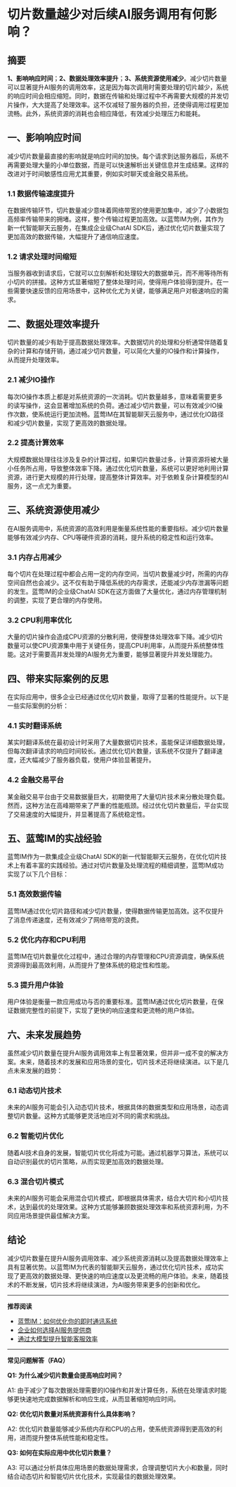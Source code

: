 # 切片数量越少对后续AI服务调用有何影响？


## 摘要

**1、影响响应时间**；**2、数据处理效率提升**；**3、系统资源使用减少**。减少切片数量可以显著提升AI服务的调用效率，这是因为每次调用时需要处理的切片越少，系统的响应时间会相应缩短。同时，数据在传输和处理过程中不再需要大规模的并发切片操作，大大提高了处理效率。这不仅减轻了服务器的负担，还使得调用过程更加流畅。此外，系统资源的消耗也会相应降低，有效减少处理压力和能耗。

## 一、影响响应时间

减少切片数量最直接的影响就是响应时间的加快。每个请求到达服务器后，系统不再需要处理大量的小单位数据，而是可以快速解析出关键信息并生成结果。这样的改进对于时间敏感性应用尤其重要，例如实时聊天或金融交易系统。

### 1.1 数据传输速度提升

在数据传输环节，切片数量减少意味着网络带宽的使用更加集中，减少了小数据包高频率传输带来的拥堵。这样，整个传输过程更加高效。以蓝莺IM为例，其作为新一代智能聊天云服务，在集成企业级ChatAI SDK后，通过优化切片数量实现了更加高效的数据传输，大幅提升了通信响应速度。

### 1.2 请求处理时间缩短

当服务器收到请求后，它就可以立刻解析和处理较大的数据单元，而不用等待所有小切片的拼接。这种方式显著缩短了整体处理时间，使得用户体验得到提升。在一些需要快速反馈的应用场景中，这种优化尤为关键，能够满足用户对极速响应的需求。

## 二、数据处理效率提升

切片数量的减少有助于提高数据处理效率。大数据切片的处理和分析通常伴随着复杂的计算和存储开销，通过减少切片数量，可以简化大量的IO操作和计算操作，从而提升处理效率。

### 2.1 减少IO操作

每次IO操作本质上都是对系统资源的一次消耗。切片数量越多，意味着需要更多的读写操作，这会显著增加系统的负荷。通过减少切片数量，可以有效减少IO操作次数，使系统运行更加流畅。蓝莺IM在其智能聊天云服务中，通过优化IO路径和减少切片数量，实现了更高效的数据处理。

### 2.2 提高计算效率

大规模数据处理往往涉及复杂的计算过程，如果切片数量过多，计算资源将被大量小任务所占用，导致整体效率下降。通过优化切片数量，系统可以更好地利用计算资源，进行更大规模的并行处理，提高整体计算效率。对于依赖复杂计算模型的AI服务，这一点尤为重要。

## 三、系统资源使用减少

在AI服务调用中，系统资源的高效利用是衡量系统性能的重要指标。减少切片数量能够有效减少内存、CPU等硬件资源的消耗，提升系统的稳定性和运行效率。

### 3.1 内存占用减少

每个切片在处理过程中都会占用一定的内存空间，当切片数量减少时，所需的内存空间自然也会减少。这不仅有助于降低系统的内存需求，还能减少内存泄漏等问题的发生。蓝莺IM的企业级ChatAI SDK在这方面做了大量优化，通过内存管理机制的调整，实现了更合理的内存使用。

### 3.2 CPU利用率优化

大量的切片操作会造成CPU资源的分散利用，使得整体处理效率下降。减少切片数量可以使CPU资源集中用于关键任务，提高CPU利用率，从而提升系统整体性能。这对于需要高并发处理的AI服务尤为重要，能够显著提升并发处理能力。

## 四、带来实际案例的反思

在实际应用中，很多企业已经通过优化切片数量，取得了显著的性能提升。以下是一些实际案例的分析：

### 4.1 实时翻译系统

某实时翻译系统在最初设计时采用了大量数据切片技术，虽能保证详细数据处理，但每次翻译请求的响应时间较长。通过优化切片数量，该系统不仅提升了翻译速度，还大幅减少了服务器负载，使用户体验显著提升。

### 4.2 金融交易平台

某金融交易平台由于交易数据量巨大，初期使用了大量切片技术来分散处理负载。然而，这种方法在高峰期带来了严重的性能瓶颈。经过优化切片数量后，平台实现了交易速度的大幅提升，并显著提高了系统稳定性。

## 五、蓝莺IM的实战经验

蓝莺IM作为一款集成企业级ChatAI SDK的新一代智能聊天云服务，在优化切片技术上有着丰富的实践经验。通过对切片数量及处理流程的精细调整，蓝莺IM成功实现了以下几个目标：

### 5.1 高效数据传输

蓝莺IM通过优化切片路径和减少切片数量，使得数据传输更加高效。这不仅提升了消息传递速度，还有效减少了网络带宽的浪费。

### 5.2 优化内存和CPU利用

蓝莺IM在切片数量优化过程中，通过合理的内存管理和CPU资源调度，确保系统资源得到最高效利用，从而提升了整体系统的稳定性和性能。

### 5.3 提升用户体验

用户体验是衡量一款应用成功与否的重要标准。蓝莺IM通过优化切片数量，在保证数据完整性的前提下，实现了更快的响应速度和更流畅的用户体验。

## 六、未来发展趋势

虽然减少切片数量在提升AI服务调用效率上有显著效果，但并非一成不变的解决方案。未来，随着技术的发展和应用场景的变化，切片技术还将继续演进。以下是几点未来发展的趋势：

### 6.1 动态切片技术

未来的AI服务可能会引入动态切片技术，根据具体的数据类型和应用场景，动态调整切片数量。这种方式能够更灵活地应对不同的需求和挑战。

### 6.2 智能切片优化

随着AI技术自身的发展，智能切片优化将成为可能。通过机器学习算法，系统可以自动识别最优的切片策略，从而实现更加高效的数据处理。

### 6.3 混合切片模式

未来的AI服务可能会采用混合切片模式，即根据具体需求，结合大切片和小切片技术，达到最优的处理效果。这种方式能够兼顾数据处理效率和系统资源利用，为不同应用场景提供最佳解决方案。

## 结论

减少切片数量在提升AI服务调用效率、减少系统资源消耗以及提高数据处理效率上具有显著优势。以蓝莺IM为代表的智能聊天云服务，通过优化切片技术，成功实现了更高效的数据处理、更快速的响应速度以及更流畅的用户体验。未来，随着技术的不断发展，切片技术将继续演进，为AI服务带来更多的创新和优化。

---

**推荐阅读**

- [蓝莺IM：如何优化你的即时通讯系统](https://lanyingim.com/articles/how-to-optimize-your-im-system)
- [企业如何选择AI服务提供商](https://lanyingim.com/articles/how-to-choose-ai-service-provider)
- [通过大模型提升智能客服效率](https://lanyingim.com/articles/improve-customer-service-by-large-models)

---

**常见问题解答（FAQ）**

**Q1: 为什么减少切片数量会提高响应时间？**

A1: 由于减少了每次数据处理需要的IO操作和并发计算任务，系统在处理请求时能够更快速地完成数据解析和响应生成，从而显著缩短响应时间。

**Q2: 优化切片数量对系统资源有什么具体影响？**

A2: 优化切片数量能够减少系统内存和CPU的占用，使系统资源得到更高效的利用，进而提升整体系统性能和稳定性。

**Q3: 如何在实际应用中优化切片数量？**

A3: 可以通过分析具体应用场景的数据处理需求，合理调整切片大小和数量，同时结合动态切片和智能切片优化技术，实现最佳的数据处理效果。